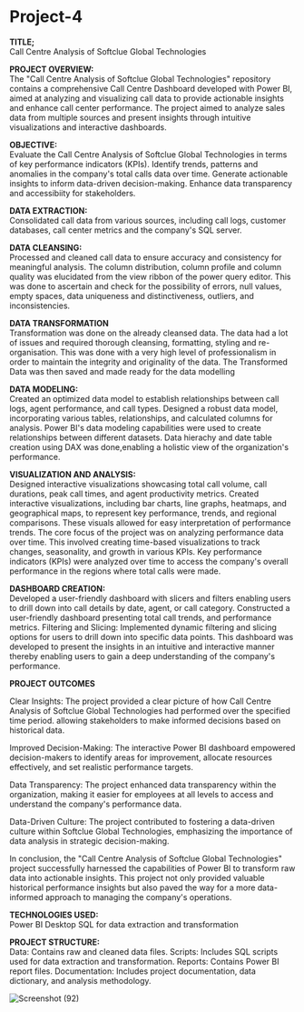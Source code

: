 # Project-4
**TITLE;**  <br>
Call Centre Analysis of Softclue Global Technologies

**PROJECT OVERVIEW:**  <br>
The "Call Centre Analysis of Softclue Global Technologies" repository contains a comprehensive Call Centre Dashboard developed with Power BI, aimed at analyzing and visualizing call data to provide actionable insights and enhance call center performance. The project aimed to analyze sales data from multiple sources and present insights through intuitive visualizations and interactive dashboards.

**OBJECTIVE:**  <br>
Evaluate the Call Centre Analysis of Softclue Global Technologies in terms of key performance indicators (KPIs). Identify trends, patterns and anomalies in the company's total calls data over time. Generate actionable insights to inform data-driven decision-making. Enhance data transparency and accessibiity for stakeholders.

**DATA EXTRACTION:**  <br>
Consolidated call data from various sources, including call logs, customer databases, call center metrics and the company's SQL server.

**DATA CLEANSING:**  <br> 
Processed and cleaned call data to ensure accuracy and consistency for meaningful analysis. The column distribution, column profile and column quality was elucidated from the view ribbon of the power query editor. This was done to ascertain and check for the possibility of errors, null values, empty spaces, data uniqueness and distinctiveness, outliers, and inconsistencies.

**DATA TRANSFORMATION**  <br>
Transformation was done on the already cleansed data. The data had a lot of issues and required thorough cleansing, formatting, styling and re-organisation. This was done with a very high level of professionalism in order to maintain the integrity and originality of the data. The Transformed Data was then saved and made ready for the data modelling

**DATA MODELING:**  <br> 
Created an optimized data model to establish relationships between call logs, agent performance, and call types. Designed a robust data model, incorporating various tables, relationships, and calculated columns for analysis. Power BI's data modeling capabilities were used to create relationships between different datasets. Data hierachy and date table creation using DAX was done,enabling a holistic view of the organization's performance.

**VISUALIZATION AND ANALYSIS:**  <br> 
Designed interactive visualizations showcasing total call volume, call durations, peak call times, and agent productivity metrics. Created interactive visualizations, including bar charts, line graphs, heatmaps, and geographical maps, to represent key performance, trends, and regional comparisons. These visuals allowed for easy interpretation of performance trends. The core focus of the project was on analyzing performance data over time. This involved creating time-based visualizations to track changes, seasonality, and growth in various KPIs. Key performance indicators (KPIs) were analyzed over time to access the company's overall performance in the regions where total calls were made.

**DASHBOARD CREATION:**  <br> 
Developed a user-friendly dashboard with slicers and filters enabling users to drill down into call details by date, agent, or call category. Constructed a user-friendly dashboard presenting total call trends, and performance metrics.
Filtering and Slicing: Implemented dynamic filtering and slicing options for users to drill down into specific data points. This dashboard was developed to present the insights in an intuitive and interactive manner thereby enabling users to gain a deep understanding of the company's performance.

**PROJECT OUTCOMES**  <br>

Clear Insights: The project provided a clear picture of how Call Centre Analysis of Softclue Global Technologies had performed over the specified time period. allowing stakeholders to make informed decisions based on historical data.

Improved Decision-Making: The interactive Power BI dashboard empowered decision-makers to identify areas for improvement, allocate resources effectively, and set realistic performance targets.

Data Transparency: The project enhanced data transparency within the organization, making it easier for employees at all levels to access and understand the company's performance data.

Data-Driven Culture: The project contributed to fostering a data-driven culture within Softclue Global Technologies, emphasizing the importance of data analysis in strategic decision-making.

In conclusion, the "Call Centre Analysis of Softclue Global Technologies" project successfully harnessed the capabilities of Power BI to transform raw data into actionable insights. This project not only provided valuable historical performance insights but also paved the way for a more data-informed approach to managing the company's operations.

**TECHNOLOGIES USED:**  <br>
Power BI Desktop
SQL for data extraction and transformation

**PROJECT STRUCTURE:** <br>
Data: Contains raw and cleaned data files.
Scripts: Includes SQL scripts used for data extraction and transformation.
Reports: Contains Power BI report files.
Documentation: Includes project documentation, data dictionary, and analysis methodology.

![Screenshot (92)](https://github.com/olulekeomotoba/Project-4/assets/149272576/da90a29e-5041-4625-abf7-a42289408d35)
